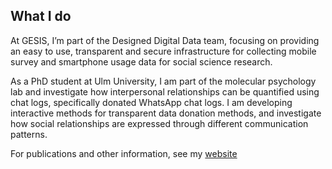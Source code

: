 ## What I do
At GESIS, I’m part of the Designed Digital Data team, focusing on providing an easy to use, transparent and secure infrastructure for collecting mobile survey and smartphone usage data for social science research.

As a PhD student at Ulm University, I am part of the molecular psychology lab and investigate how interpersonal relationships can be quantified using chat logs, specifically donated WhatsApp chat logs. I am developing interactive methods for transparent data donation methods, and investigate how social relationships are expressed through different communication patterns.

For publications and other information, see my [website](https://www.juliankohne.com/)

